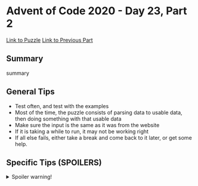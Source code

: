# Advent of Code 2020 - Day 23, Part 2

[Link to Puzzle](https://adventofcode.com/2020/day/23#part2)
[Link to Previous Part](https://github.com/CodingAP/unofficial-aoc-syllabus/blob/main/years/2020/day23/part1.md)

## Summary
summary

## General Tips
- Test often, and test with the examples
- Most of the time, the puzzle consists of parsing data to usable data, then doing something with that usable data
- Make sure the input is the same as it was from the website
- If it is taking a while to run, it may not be working right
- If all else fails, either take a break and come back to it later, or get some help.

## Specific Tips (SPOILERS)
<details> <summary>Spoiler warning!</summary>

specific tips

</details>